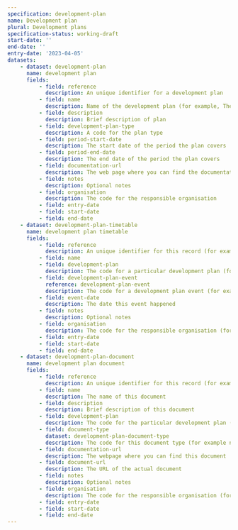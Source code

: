 ```yaml
---
specification: development-plan
name: Development plan
plural: Development plans
specification-status: working-draft
start-date: ''
end-date: ''
entry-date: '2023-04-05'
datasets:
    - dataset: development-plan
      name: development plan
      fields:
          - field: reference
            description: An unique identifier for a development plan
          - field: name
            description: Name of the development plan (for example, The Adopted Local Plan for Leeds)
          - field: description
            description: Brief description of plan
          - field: development-plan-type
            description: A code for the plan type
          - field: period-start-date
            description: The start date of the period the plan covers
          - field: period-end-date
            description: The end date of the period the plan covers
          - field: documentation-url
            description: The web page where you can find the documentation for the plan
          - field: notes
            description: Optional notes
          - field: organisation
            description: The code for the responsible organisation
          - field: entry-date   
          - field: start-date
          - field: end-date
    - dataset: development-plan-timetable
      name: development plan timetable
      fields:
          - field: reference
            description: An unique identifier for this record (for example, xyz-wquiw-309)
          - field: name
          - field: development-plan
            description: The code for a particular development plan (for example, dorcester-new-local-plan)
          - field: development-plan-event
            reference: development-plan-event
            description: The code for a development plan event (for example plan-adopted)
          - field: event-date
            description: The date this event happened 
          - field: notes
            description: Optional notes
          - field: organisation
            description: The code for the responsible organisation (for example, local-authority-eng:BST)
          - field: entry-date   
          - field: start-date
          - field: end-date
    - dataset: development-plan-document
      name: development plan document
      fields:
          - field: reference
            description: An unique identifier for this record (for example, xyz-123-abc)
          - field: name
            description: The name of this document
          - field: description
            description: Brief description of this document
          - field: development-plan
            description: The code for the particular development plan (for example, dorcester-new-local-plan)
          - field: document-type
            dataset: development-plan-document-type
            description: The code for this document type (for example new-report)
          - field: documentation-url
            description: The webpage where you can find this document 
          - field: document-url
            description: The URL of the actual document
          - field: notes
            description: Optional notes
          - field: organisation
            description: The code for the responsible organisation (for example, local-authority-eng:BST)
          - field: entry-date   
          - field: start-date
          - field: end-date
---
```


